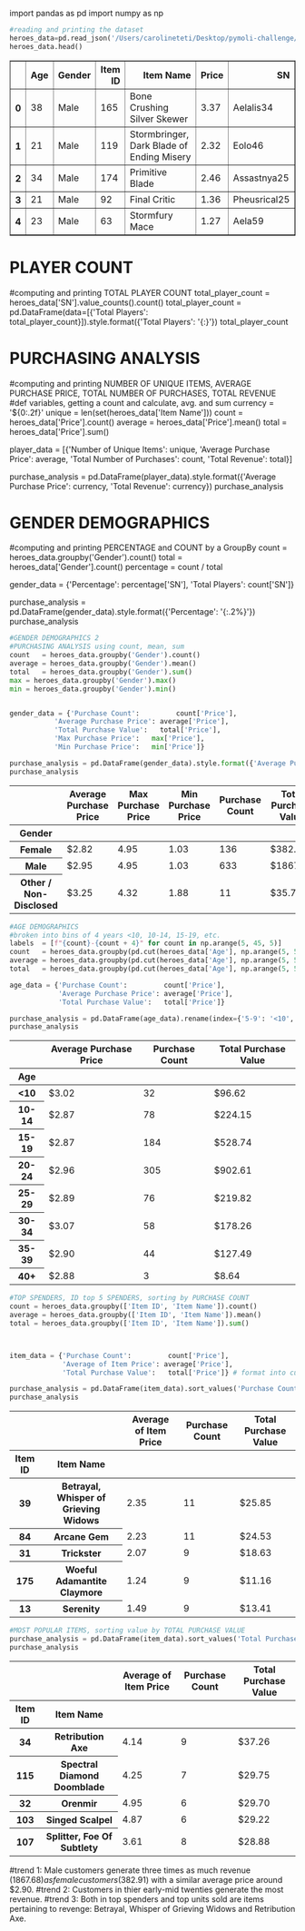 

import pandas as pd
import numpy as np


```python
#reading and printing the dataset
heroes_data=pd.read_json('/Users/carolineteti/Desktop/pymoli-challenge/purchase_data.json')
heroes_data.head()

```




<div>
<style scoped>
    .dataframe tbody tr th:only-of-type {
        vertical-align: middle;
    }

    .dataframe tbody tr th {
        vertical-align: top;
    }

    .dataframe thead th {
        text-align: right;
    }
</style>
<table border="1" class="dataframe">
  <thead>
    <tr style="text-align: right;">
      <th></th>
      <th>Age</th>
      <th>Gender</th>
      <th>Item ID</th>
      <th>Item Name</th>
      <th>Price</th>
      <th>SN</th>
    </tr>
  </thead>
  <tbody>
    <tr>
      <th>0</th>
      <td>38</td>
      <td>Male</td>
      <td>165</td>
      <td>Bone Crushing Silver Skewer</td>
      <td>3.37</td>
      <td>Aelalis34</td>
    </tr>
    <tr>
      <th>1</th>
      <td>21</td>
      <td>Male</td>
      <td>119</td>
      <td>Stormbringer, Dark Blade of Ending Misery</td>
      <td>2.32</td>
      <td>Eolo46</td>
    </tr>
    <tr>
      <th>2</th>
      <td>34</td>
      <td>Male</td>
      <td>174</td>
      <td>Primitive Blade</td>
      <td>2.46</td>
      <td>Assastnya25</td>
    </tr>
    <tr>
      <th>3</th>
      <td>21</td>
      <td>Male</td>
      <td>92</td>
      <td>Final Critic</td>
      <td>1.36</td>
      <td>Pheusrical25</td>
    </tr>
    <tr>
      <th>4</th>
      <td>23</td>
      <td>Male</td>
      <td>63</td>
      <td>Stormfury Mace</td>
      <td>1.27</td>
      <td>Aela59</td>
    </tr>
  </tbody>
</table>
</div>



# PLAYER COUNT
#computing and printing TOTAL PLAYER COUNT
total_player_count = heroes_data['SN'].value_counts().count()
total_player_count = pd.DataFrame(data=[{'Total Players': total_player_count}]).style.format({'Total Players': '{:}'})
total_player_count


# PURCHASING ANALYSIS
#computing and printing NUMBER OF UNIQUE ITEMS, AVERAGE PURCHASE PRICE, TOTAL NUMBER OF PURCHASES, TOTAL REVENUE
#def variables, getting a count and calculate, avg. and sum
currency = '${0:.2f}'
unique  = len(set(heroes_data['Item Name']))
count   = heroes_data['Price'].count()
average = heroes_data['Price'].mean()
total   = heroes_data['Price'].sum()

player_data = [{'Number of Unique Items': unique,
                'Average Purchase Price': average,
                'Total Number of Purchases':    count,
                'Total Revenue':          total}]

purchase_analysis = pd.DataFrame(player_data).style.format({'Average Purchase Price': currency, 'Total Revenue': currency})
purchase_analysis

# GENDER DEMOGRAPHICS
#computing and printing PERCENTAGE and COUNT by a GroupBy
count      = heroes_data.groupby('Gender').count()
total      = heroes_data['Gender'].count()
percentage = count / total

gender_data = {'Percentage':    percentage['SN'],
          'Total Players': count['SN']}

purchase_analysis = pd.DataFrame(gender_data).style.format({'Percentage': '{:.2%}'})
purchase_analysis


```python
#GENDER DEMOGRAPHICS 2
#PURCHASING ANALYSIS using count, mean, sum 
count   = heroes_data.groupby('Gender').count()
average = heroes_data.groupby('Gender').mean()
total   = heroes_data.groupby('Gender').sum()
max = heroes_data.groupby('Gender').max()
min = heroes_data.groupby('Gender').min()


gender_data = {'Purchase Count':         count['Price'],
           'Average Purchase Price': average['Price'],
           'Total Purchase Value':   total['Price'], 
           'Max Purchase Price':   max['Price'],
           'Min Purchase Price':   min['Price']} 

purchase_analysis = pd.DataFrame(gender_data).style.format({'Average Purchase Price': currency, 'Total Purchase Value': currency})
purchase_analysis
```




<style  type="text/css" >
</style>  
<table id="T_4ee31376_6dce_11e8_84ab_3200e8828b01" > 
<thead>    <tr> 
        <th class="blank level0" ></th> 
        <th class="col_heading level0 col0" >Average Purchase Price</th> 
        <th class="col_heading level0 col1" >Max Purchase Price</th> 
        <th class="col_heading level0 col2" >Min Purchase Price</th> 
        <th class="col_heading level0 col3" >Purchase Count</th> 
        <th class="col_heading level0 col4" >Total Purchase Value</th> 
    </tr>    <tr> 
        <th class="index_name level0" >Gender</th> 
        <th class="blank" ></th> 
        <th class="blank" ></th> 
        <th class="blank" ></th> 
        <th class="blank" ></th> 
        <th class="blank" ></th> 
    </tr></thead> 
<tbody>    <tr> 
        <th id="T_4ee31376_6dce_11e8_84ab_3200e8828b01level0_row0" class="row_heading level0 row0" >Female</th> 
        <td id="T_4ee31376_6dce_11e8_84ab_3200e8828b01row0_col0" class="data row0 col0" >$2.82</td> 
        <td id="T_4ee31376_6dce_11e8_84ab_3200e8828b01row0_col1" class="data row0 col1" >4.95</td> 
        <td id="T_4ee31376_6dce_11e8_84ab_3200e8828b01row0_col2" class="data row0 col2" >1.03</td> 
        <td id="T_4ee31376_6dce_11e8_84ab_3200e8828b01row0_col3" class="data row0 col3" >136</td> 
        <td id="T_4ee31376_6dce_11e8_84ab_3200e8828b01row0_col4" class="data row0 col4" >$382.91</td> 
    </tr>    <tr> 
        <th id="T_4ee31376_6dce_11e8_84ab_3200e8828b01level0_row1" class="row_heading level0 row1" >Male</th> 
        <td id="T_4ee31376_6dce_11e8_84ab_3200e8828b01row1_col0" class="data row1 col0" >$2.95</td> 
        <td id="T_4ee31376_6dce_11e8_84ab_3200e8828b01row1_col1" class="data row1 col1" >4.95</td> 
        <td id="T_4ee31376_6dce_11e8_84ab_3200e8828b01row1_col2" class="data row1 col2" >1.03</td> 
        <td id="T_4ee31376_6dce_11e8_84ab_3200e8828b01row1_col3" class="data row1 col3" >633</td> 
        <td id="T_4ee31376_6dce_11e8_84ab_3200e8828b01row1_col4" class="data row1 col4" >$1867.68</td> 
    </tr>    <tr> 
        <th id="T_4ee31376_6dce_11e8_84ab_3200e8828b01level0_row2" class="row_heading level0 row2" >Other / Non-Disclosed</th> 
        <td id="T_4ee31376_6dce_11e8_84ab_3200e8828b01row2_col0" class="data row2 col0" >$3.25</td> 
        <td id="T_4ee31376_6dce_11e8_84ab_3200e8828b01row2_col1" class="data row2 col1" >4.32</td> 
        <td id="T_4ee31376_6dce_11e8_84ab_3200e8828b01row2_col2" class="data row2 col2" >1.88</td> 
        <td id="T_4ee31376_6dce_11e8_84ab_3200e8828b01row2_col3" class="data row2 col3" >11</td> 
        <td id="T_4ee31376_6dce_11e8_84ab_3200e8828b01row2_col4" class="data row2 col4" >$35.74</td> 
    </tr></tbody> 
</table> 




```python
#AGE DEMOGRAPHICS
#broken into bins of 4 years <10, 10-14, 15-19, etc.
labels  = [f"{count}-{count + 4}" for count in np.arange(5, 45, 5)]
count   = heroes_data.groupby(pd.cut(heroes_data['Age'], np.arange(5, 50, 5), labels=labels)).count()
average = heroes_data.groupby(pd.cut(heroes_data['Age'], np.arange(5, 50, 5), labels=labels)).mean()
total   = heroes_data.groupby(pd.cut(heroes_data['Age'], np.arange(5, 50, 5), labels=labels)).sum()

age_data = {'Purchase Count':         count['Price'],
            'Average Purchase Price': average['Price'],
            'Total Purchase Value':   total['Price']} 

purchase_analysis = pd.DataFrame(age_data).rename(index={'5-9': '<10', '40-44': '40+'}).style.format({'Average Purchase Price': currency, 'Total Purchase Value': currency})
purchase_analysis
```




<style  type="text/css" >
</style>  
<table id="T_4f655aa2_6dce_11e8_a1b5_3200e8828b01" > 
<thead>    <tr> 
        <th class="blank level0" ></th> 
        <th class="col_heading level0 col0" >Average Purchase Price</th> 
        <th class="col_heading level0 col1" >Purchase Count</th> 
        <th class="col_heading level0 col2" >Total Purchase Value</th> 
    </tr>    <tr> 
        <th class="index_name level0" >Age</th> 
        <th class="blank" ></th> 
        <th class="blank" ></th> 
        <th class="blank" ></th> 
    </tr></thead> 
<tbody>    <tr> 
        <th id="T_4f655aa2_6dce_11e8_a1b5_3200e8828b01level0_row0" class="row_heading level0 row0" ><10</th> 
        <td id="T_4f655aa2_6dce_11e8_a1b5_3200e8828b01row0_col0" class="data row0 col0" >$3.02</td> 
        <td id="T_4f655aa2_6dce_11e8_a1b5_3200e8828b01row0_col1" class="data row0 col1" >32</td> 
        <td id="T_4f655aa2_6dce_11e8_a1b5_3200e8828b01row0_col2" class="data row0 col2" >$96.62</td> 
    </tr>    <tr> 
        <th id="T_4f655aa2_6dce_11e8_a1b5_3200e8828b01level0_row1" class="row_heading level0 row1" >10-14</th> 
        <td id="T_4f655aa2_6dce_11e8_a1b5_3200e8828b01row1_col0" class="data row1 col0" >$2.87</td> 
        <td id="T_4f655aa2_6dce_11e8_a1b5_3200e8828b01row1_col1" class="data row1 col1" >78</td> 
        <td id="T_4f655aa2_6dce_11e8_a1b5_3200e8828b01row1_col2" class="data row1 col2" >$224.15</td> 
    </tr>    <tr> 
        <th id="T_4f655aa2_6dce_11e8_a1b5_3200e8828b01level0_row2" class="row_heading level0 row2" >15-19</th> 
        <td id="T_4f655aa2_6dce_11e8_a1b5_3200e8828b01row2_col0" class="data row2 col0" >$2.87</td> 
        <td id="T_4f655aa2_6dce_11e8_a1b5_3200e8828b01row2_col1" class="data row2 col1" >184</td> 
        <td id="T_4f655aa2_6dce_11e8_a1b5_3200e8828b01row2_col2" class="data row2 col2" >$528.74</td> 
    </tr>    <tr> 
        <th id="T_4f655aa2_6dce_11e8_a1b5_3200e8828b01level0_row3" class="row_heading level0 row3" >20-24</th> 
        <td id="T_4f655aa2_6dce_11e8_a1b5_3200e8828b01row3_col0" class="data row3 col0" >$2.96</td> 
        <td id="T_4f655aa2_6dce_11e8_a1b5_3200e8828b01row3_col1" class="data row3 col1" >305</td> 
        <td id="T_4f655aa2_6dce_11e8_a1b5_3200e8828b01row3_col2" class="data row3 col2" >$902.61</td> 
    </tr>    <tr> 
        <th id="T_4f655aa2_6dce_11e8_a1b5_3200e8828b01level0_row4" class="row_heading level0 row4" >25-29</th> 
        <td id="T_4f655aa2_6dce_11e8_a1b5_3200e8828b01row4_col0" class="data row4 col0" >$2.89</td> 
        <td id="T_4f655aa2_6dce_11e8_a1b5_3200e8828b01row4_col1" class="data row4 col1" >76</td> 
        <td id="T_4f655aa2_6dce_11e8_a1b5_3200e8828b01row4_col2" class="data row4 col2" >$219.82</td> 
    </tr>    <tr> 
        <th id="T_4f655aa2_6dce_11e8_a1b5_3200e8828b01level0_row5" class="row_heading level0 row5" >30-34</th> 
        <td id="T_4f655aa2_6dce_11e8_a1b5_3200e8828b01row5_col0" class="data row5 col0" >$3.07</td> 
        <td id="T_4f655aa2_6dce_11e8_a1b5_3200e8828b01row5_col1" class="data row5 col1" >58</td> 
        <td id="T_4f655aa2_6dce_11e8_a1b5_3200e8828b01row5_col2" class="data row5 col2" >$178.26</td> 
    </tr>    <tr> 
        <th id="T_4f655aa2_6dce_11e8_a1b5_3200e8828b01level0_row6" class="row_heading level0 row6" >35-39</th> 
        <td id="T_4f655aa2_6dce_11e8_a1b5_3200e8828b01row6_col0" class="data row6 col0" >$2.90</td> 
        <td id="T_4f655aa2_6dce_11e8_a1b5_3200e8828b01row6_col1" class="data row6 col1" >44</td> 
        <td id="T_4f655aa2_6dce_11e8_a1b5_3200e8828b01row6_col2" class="data row6 col2" >$127.49</td> 
    </tr>    <tr> 
        <th id="T_4f655aa2_6dce_11e8_a1b5_3200e8828b01level0_row7" class="row_heading level0 row7" >40+</th> 
        <td id="T_4f655aa2_6dce_11e8_a1b5_3200e8828b01row7_col0" class="data row7 col0" >$2.88</td> 
        <td id="T_4f655aa2_6dce_11e8_a1b5_3200e8828b01row7_col1" class="data row7 col1" >3</td> 
        <td id="T_4f655aa2_6dce_11e8_a1b5_3200e8828b01row7_col2" class="data row7 col2" >$8.64</td> 
    </tr></tbody> 
</table> 




```python
#TOP SPENDERS, ID top 5 SPENDERS, sorting by PURCHASE COUNT
count = heroes_data.groupby(['Item ID', 'Item Name']).count()
average = heroes_data.groupby(['Item ID', 'Item Name']).mean()
total = heroes_data.groupby(['Item ID', 'Item Name']).sum()



item_data = {'Purchase Count':         count['Price'],
             'Average of Item Price': average['Price'],
             'Total Purchase Value':   total['Price']} # format into currency

purchase_analysis = pd.DataFrame(item_data).sort_values('Purchase Count', ascending=False).head(5).style.format({'Average Purchase Price': currency, 'Total Purchase Value': currency})
purchase_analysis
```




<style  type="text/css" >
</style>  
<table id="T_50130618_6dce_11e8_a5d4_3200e8828b01" > 
<thead>    <tr> 
        <th class="blank" ></th> 
        <th class="blank level0" ></th> 
        <th class="col_heading level0 col0" >Average of Item Price</th> 
        <th class="col_heading level0 col1" >Purchase Count</th> 
        <th class="col_heading level0 col2" >Total Purchase Value</th> 
    </tr>    <tr> 
        <th class="index_name level0" >Item ID</th> 
        <th class="index_name level1" >Item Name</th> 
        <th class="blank" ></th> 
        <th class="blank" ></th> 
        <th class="blank" ></th> 
    </tr></thead> 
<tbody>    <tr> 
        <th id="T_50130618_6dce_11e8_a5d4_3200e8828b01level0_row0" class="row_heading level0 row0" >39</th> 
        <th id="T_50130618_6dce_11e8_a5d4_3200e8828b01level1_row0" class="row_heading level1 row0" >Betrayal, Whisper of Grieving Widows</th> 
        <td id="T_50130618_6dce_11e8_a5d4_3200e8828b01row0_col0" class="data row0 col0" >2.35</td> 
        <td id="T_50130618_6dce_11e8_a5d4_3200e8828b01row0_col1" class="data row0 col1" >11</td> 
        <td id="T_50130618_6dce_11e8_a5d4_3200e8828b01row0_col2" class="data row0 col2" >$25.85</td> 
    </tr>    <tr> 
        <th id="T_50130618_6dce_11e8_a5d4_3200e8828b01level0_row1" class="row_heading level0 row1" >84</th> 
        <th id="T_50130618_6dce_11e8_a5d4_3200e8828b01level1_row1" class="row_heading level1 row1" >Arcane Gem</th> 
        <td id="T_50130618_6dce_11e8_a5d4_3200e8828b01row1_col0" class="data row1 col0" >2.23</td> 
        <td id="T_50130618_6dce_11e8_a5d4_3200e8828b01row1_col1" class="data row1 col1" >11</td> 
        <td id="T_50130618_6dce_11e8_a5d4_3200e8828b01row1_col2" class="data row1 col2" >$24.53</td> 
    </tr>    <tr> 
        <th id="T_50130618_6dce_11e8_a5d4_3200e8828b01level0_row2" class="row_heading level0 row2" >31</th> 
        <th id="T_50130618_6dce_11e8_a5d4_3200e8828b01level1_row2" class="row_heading level1 row2" >Trickster</th> 
        <td id="T_50130618_6dce_11e8_a5d4_3200e8828b01row2_col0" class="data row2 col0" >2.07</td> 
        <td id="T_50130618_6dce_11e8_a5d4_3200e8828b01row2_col1" class="data row2 col1" >9</td> 
        <td id="T_50130618_6dce_11e8_a5d4_3200e8828b01row2_col2" class="data row2 col2" >$18.63</td> 
    </tr>    <tr> 
        <th id="T_50130618_6dce_11e8_a5d4_3200e8828b01level0_row3" class="row_heading level0 row3" >175</th> 
        <th id="T_50130618_6dce_11e8_a5d4_3200e8828b01level1_row3" class="row_heading level1 row3" >Woeful Adamantite Claymore</th> 
        <td id="T_50130618_6dce_11e8_a5d4_3200e8828b01row3_col0" class="data row3 col0" >1.24</td> 
        <td id="T_50130618_6dce_11e8_a5d4_3200e8828b01row3_col1" class="data row3 col1" >9</td> 
        <td id="T_50130618_6dce_11e8_a5d4_3200e8828b01row3_col2" class="data row3 col2" >$11.16</td> 
    </tr>    <tr> 
        <th id="T_50130618_6dce_11e8_a5d4_3200e8828b01level0_row4" class="row_heading level0 row4" >13</th> 
        <th id="T_50130618_6dce_11e8_a5d4_3200e8828b01level1_row4" class="row_heading level1 row4" >Serenity</th> 
        <td id="T_50130618_6dce_11e8_a5d4_3200e8828b01row4_col0" class="data row4 col0" >1.49</td> 
        <td id="T_50130618_6dce_11e8_a5d4_3200e8828b01row4_col1" class="data row4 col1" >9</td> 
        <td id="T_50130618_6dce_11e8_a5d4_3200e8828b01row4_col2" class="data row4 col2" >$13.41</td> 
    </tr></tbody> 
</table> 




```python
#MOST POPULAR ITEMS, sorting value by TOTAL PURCHASE VALUE
purchase_analysis = pd.DataFrame(item_data).sort_values('Total Purchase Value', ascending=False).head(5).style.format({'Average Purchase Price': currency, 'Total Purchase Value': currency})
purchase_analysis
```




<style  type="text/css" >
</style>  
<table id="T_50a277ba_6dce_11e8_b4c0_3200e8828b01" > 
<thead>    <tr> 
        <th class="blank" ></th> 
        <th class="blank level0" ></th> 
        <th class="col_heading level0 col0" >Average of Item Price</th> 
        <th class="col_heading level0 col1" >Purchase Count</th> 
        <th class="col_heading level0 col2" >Total Purchase Value</th> 
    </tr>    <tr> 
        <th class="index_name level0" >Item ID</th> 
        <th class="index_name level1" >Item Name</th> 
        <th class="blank" ></th> 
        <th class="blank" ></th> 
        <th class="blank" ></th> 
    </tr></thead> 
<tbody>    <tr> 
        <th id="T_50a277ba_6dce_11e8_b4c0_3200e8828b01level0_row0" class="row_heading level0 row0" >34</th> 
        <th id="T_50a277ba_6dce_11e8_b4c0_3200e8828b01level1_row0" class="row_heading level1 row0" >Retribution Axe</th> 
        <td id="T_50a277ba_6dce_11e8_b4c0_3200e8828b01row0_col0" class="data row0 col0" >4.14</td> 
        <td id="T_50a277ba_6dce_11e8_b4c0_3200e8828b01row0_col1" class="data row0 col1" >9</td> 
        <td id="T_50a277ba_6dce_11e8_b4c0_3200e8828b01row0_col2" class="data row0 col2" >$37.26</td> 
    </tr>    <tr> 
        <th id="T_50a277ba_6dce_11e8_b4c0_3200e8828b01level0_row1" class="row_heading level0 row1" >115</th> 
        <th id="T_50a277ba_6dce_11e8_b4c0_3200e8828b01level1_row1" class="row_heading level1 row1" >Spectral Diamond Doomblade</th> 
        <td id="T_50a277ba_6dce_11e8_b4c0_3200e8828b01row1_col0" class="data row1 col0" >4.25</td> 
        <td id="T_50a277ba_6dce_11e8_b4c0_3200e8828b01row1_col1" class="data row1 col1" >7</td> 
        <td id="T_50a277ba_6dce_11e8_b4c0_3200e8828b01row1_col2" class="data row1 col2" >$29.75</td> 
    </tr>    <tr> 
        <th id="T_50a277ba_6dce_11e8_b4c0_3200e8828b01level0_row2" class="row_heading level0 row2" >32</th> 
        <th id="T_50a277ba_6dce_11e8_b4c0_3200e8828b01level1_row2" class="row_heading level1 row2" >Orenmir</th> 
        <td id="T_50a277ba_6dce_11e8_b4c0_3200e8828b01row2_col0" class="data row2 col0" >4.95</td> 
        <td id="T_50a277ba_6dce_11e8_b4c0_3200e8828b01row2_col1" class="data row2 col1" >6</td> 
        <td id="T_50a277ba_6dce_11e8_b4c0_3200e8828b01row2_col2" class="data row2 col2" >$29.70</td> 
    </tr>    <tr> 
        <th id="T_50a277ba_6dce_11e8_b4c0_3200e8828b01level0_row3" class="row_heading level0 row3" >103</th> 
        <th id="T_50a277ba_6dce_11e8_b4c0_3200e8828b01level1_row3" class="row_heading level1 row3" >Singed Scalpel</th> 
        <td id="T_50a277ba_6dce_11e8_b4c0_3200e8828b01row3_col0" class="data row3 col0" >4.87</td> 
        <td id="T_50a277ba_6dce_11e8_b4c0_3200e8828b01row3_col1" class="data row3 col1" >6</td> 
        <td id="T_50a277ba_6dce_11e8_b4c0_3200e8828b01row3_col2" class="data row3 col2" >$29.22</td> 
    </tr>    <tr> 
        <th id="T_50a277ba_6dce_11e8_b4c0_3200e8828b01level0_row4" class="row_heading level0 row4" >107</th> 
        <th id="T_50a277ba_6dce_11e8_b4c0_3200e8828b01level1_row4" class="row_heading level1 row4" >Splitter, Foe Of Subtlety</th> 
        <td id="T_50a277ba_6dce_11e8_b4c0_3200e8828b01row4_col0" class="data row4 col0" >3.61</td> 
        <td id="T_50a277ba_6dce_11e8_b4c0_3200e8828b01row4_col1" class="data row4 col1" >8</td> 
        <td id="T_50a277ba_6dce_11e8_b4c0_3200e8828b01row4_col2" class="data row4 col2" >$28.88</td> 
    </tr></tbody> 
</table> 



#trend 1: Male customers generate three times as much revenue ($1867.68) as female customers ($382.91) with a similar average price around $2.90. 
#trend 2: Customers in thier early-mid twenties generate the most revenue.
#trend 3: Both in top spenders and top units sold are items pertaining to revenge: Betrayal, Whisper of Grieving Widows and Retribution Axe. 
